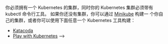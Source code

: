 你必须拥有一个 Kubernetes 的集群，同时你的 Kubernetes 集群必须带有 kubectl 命令行工具。
如果你还没有集群，你可以通过 [Minikube](/docs/getting-started-guides/minikube) 构建一
个你自己的集群，或者你可以使用下面任意一个 Kubernetes 工具构建：
<!--
You need to have a Kubernetes cluster, and the kubectl command-line tool must
be configured to communicate with your cluster. If you do not already have a
cluster, you can create one by using
[Minikube](/docs/getting-started-guides/minikube),
or you can use one of these Kubernetes playgrounds:
-->

* [Katacoda](https://www.katacoda.com/courses/kubernetes/playground)
* [Play with Kubernetes](http://labs.play-with-k8s.com/)
-->

